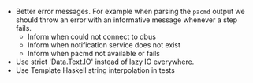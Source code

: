* Better error messages. For example when parsing the `pacmd` output we
  should throw an error with an informative message whenever a step fails.
  - Inform when could not connect to dbus
  - Inform when notification service does not exist
  - Inform when pacmd not available or fails
* Use strict 'Data.Text.IO' instead of lazy IO everywhere.
* Use Template Haskell string interpolation in tests
